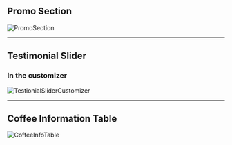 <h2>Promo Section</h2>

![PromoSection](https://github.com/user-attachments/assets/02a30b74-80be-4d78-b685-f0c8e0cd6cc5)

---------------------------------------------------

<h2>Testimonial Slider</h2>
<h3>In the customizer</h3>


![TestionialSliderCustomizer](https://github.com/user-attachments/assets/a6a8c2ea-f217-4031-8d6f-30017b2d1bca)



---------------------------------------------------


<h2>Coffee Information Table</h2>


![CoffeeInfoTable](https://github.com/user-attachments/assets/5607f790-979a-4648-8b05-0d2a18169aee)


